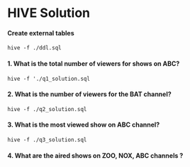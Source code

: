HIVE Solution
========

#### Create external tables

```
hive -f ./ddl.sql
```

#### 1. What is the total number of viewers for shows on ABC?

```
hive -f './q1_solution.sql
```

#### 2. What is the number of viewers for the BAT channel?

```
hive -f ./q2_solution.sql
```

#### 3. What is the most viewed show on ABC channel?

```
hive -f ./q3_solution.sql
```

#### 4. What are the aired shows on ZOO, NOX, ABC channels ?




